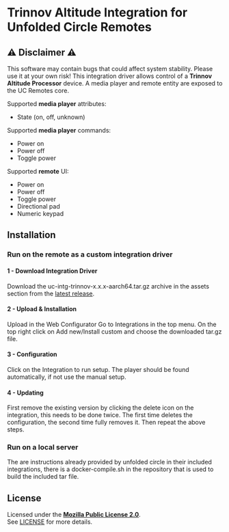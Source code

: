 # Trinnov Altitude Integration for Unfolded Circle Remotes

## ⚠️ Disclaimer ⚠️


This software may contain bugs that could affect system stability. Please use it at your own risk!
This integration driver allows control of a **Trinnov Altitude Processor** device. A media player and remote entity are exposed to the UC Remotes core.

Supported **media player** attributes:

- State (on, off, unknown)

Supported **media player** commands:

- Power on
- Power off
- Toggle power

Supported **remote** UI:

- Power on
- Power off
- Toggle power
- Directional pad
- Numeric keypad

## Installation

### Run on the remote as a custom integration driver

#### 1 - Download Integration Driver
Download the uc-intg-trinnov-x.x.x-aarch64.tar.gz archive in the assets section from the [latest release](https://github.com/johncarey70/uc-integration-trinnov/releases/latest).

#### 2 - Upload & Installation
Upload in the Web Configurator
Go to Integrations in the top menu. On the top right click on Add new/Install custom and choose the downloaded tar.gz file.

#### 3 - Configuration
Click on the Integration to run setup. The player should be found automatically, if not use the manual setup.

#### 4 - Updating
First remove the existing version by clicking the delete icon on the integration, this needs to be done twice. The first time deletes the configuration, the second time fully removes it. Then repeat the above steps.

### Run on a local server
The are instructions already provided by unfolded circle in their included integrations, there is a docker-compile.sh in the repository that is used to build the included tar file.


## License

Licensed under the [**Mozilla Public License 2.0**](https://choosealicense.com/licenses/mpl-2.0/).  
See [LICENSE](LICENSE) for more details.

